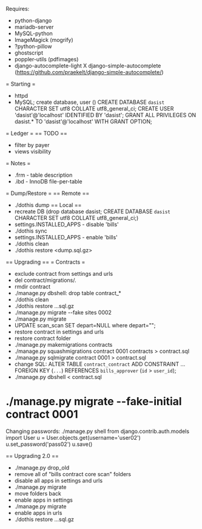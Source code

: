 Requires:
* python-django
* mariadb-server
* MySQL-python
* ImageMagick (mogrify)
* ?python-pillow
* ghostscript
* poppler-utils (pdfimages)
* django-autocomplete-light
X django-simple-autocomplete (https://github.com/praekelt/django-simple-autocomplete/)

= Starting =
* httpd
* MySQL; create database, user ()
CREATE DATABASE `dasist` CHARACTER SET utf8 COLLATE utf8_general_ci;
CREATE USER 'dasist'@'localhost' IDENTIFIED BY 'dasist';
GRANT ALL PRIVILEGES ON dasist.* TO 'dasist'@'localhost' WITH GRANT OPTION;

= Ledger =
== TODO ==
* filter by payer
* views visibility

= Notes =
* .frm - table description
* .ibd - InnoDB file-per-table

= Dump/Restore =
== Remote ==
* ./dothis dump
== Local ==
* recreate DB (drop database dasist; CREATE DATABASE `dasist` CHARACTER SET utf8 COLLATE utf8_general_ci;)
* settings.INSTALLED_APPS - disable 'bills'
* ./dothis sync
* settings.INSTALLED_APPS - enable 'bills'
* ./dothis clean
* ./dothis restore <dump.sql.gz>

== Upgrading ==
= Contracts =
* exclude contract from settings and urls
* del contract/migrations/*.*
* rmdir contract
* ./manage.py dbshell: drop table contract_*
* ./dothis clean
* ./dothis restore ...sql.gz
* ./manage.py migrate --fake sites 0002
* ./manage.py migrate
* UPDATE scan_scan SET depart=NULL where depart="";
* restore contract in settings and urls
* restore contract folder
* ./manage.py makemigrations contracts
* ./manage.py squashmigrations contract 0001 contracts > contract.sql
* ./manage.py sqlmigrate contract 0001 > contract.sql
* change SQL:
    ALTER TABLE `contract_contract` ADD CONSTRAINT ... FOREIGN KEY (`...`) REFERENCES `bills_approver` (`id` > `user_id`);
* ./manage.py dbshell < contract.sql
# ./manage.py migrate --fake-initial contract 0001

Changing passwords:
./manage.py shell
from django.contrib.auth.models import User
u = User.objects.get(username='user02')
u.set_password('pass02')
u.save()

== Upgrading 2.0 ==
* ./manage.py drop_old
* remove all of "bills contract core scan" folders
* disable all apps in settings and urls
* ./manage.py migrate
* move folders back
* enable apps in settings
* ./manage.py migrate
* enable apps in urls
* ./dothis restore ...sql.gz
